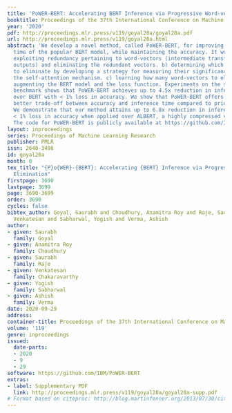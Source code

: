 ```yaml
---
title: 'PoWER-BERT: Accelerating BERT Inference via Progressive Word-vector Elimination'
booktitle: Proceedings of the 37th International Conference on Machine Learning
year: '2020'
pdf: http://proceedings.mlr.press/v119/goyal20a/goyal20a.pdf
url: http://proceedings.mlr.press/v119/goyal20a.html
abstract: 'We develop a novel method, called PoWER-BERT, for improving the inference
  time of the popular BERT model, while maintaining the accuracy. It works by: a)
  exploiting redundancy pertaining to word-vectors (intermediate transformer block
  outputs) and eliminating the redundant vectors. b) determining which word-vectors
  to eliminate by developing a strategy for measuring their significance, based on
  the self-attention mechanism. c) learning how many word-vectors to eliminate by
  augmenting the BERT model and the loss function. Experiments on the standard GLUE
  benchmark shows that PoWER-BERT achieves up to 4.5x reduction in inference time
  over BERT with < 1% loss in accuracy. We show that PoWER-BERT offers significantly
  better trade-off between accuracy and inference time compared to prior methods.
  We demonstrate that our method attains up to 6.8x reduction in inference time with
  < 1% loss in accuracy when applied over ALBERT, a highly compressed version of BERT.
  The code for PoWER-BERT is publicly available at https://github.com/IBM/PoWER-BERT.'
layout: inproceedings
series: Proceedings of Machine Learning Research
publisher: PMLR
issn: 2640-3498
id: goyal20a
month: 0
tex_title: "{P}o{WER}-{BERT}: Accelerating {BERT} Inference via Progressive Word-vector
  Elimination"
firstpage: 3690
lastpage: 3699
page: 3690-3699
order: 3690
cycles: false
bibtex_author: Goyal, Saurabh and Choudhury, Anamitra Roy and Raje, Saurabh and Chakaravarthy,
  Venkatesan and Sabharwal, Yogish and Verma, Ashish
author:
- given: Saurabh
  family: Goyal
- given: Anamitra Roy
  family: Choudhury
- given: Saurabh
  family: Raje
- given: Venkatesan
  family: Chakaravarthy
- given: Yogish
  family: Sabharwal
- given: Ashish
  family: Verma
date: 2020-09-29
address: 
container-title: Proceedings of the 37th International Conference on Machine Learning
volume: '119'
genre: inproceedings
issued:
  date-parts:
  - 2020
  - 9
  - 29
software: https://github.com/IBM/PoWER-BERT
extras:
- label: Supplementary PDF
  link: http://proceedings.mlr.press/v119/goyal20a/goyal20a-supp.pdf
# Format based on citeproc: http://blog.martinfenner.org/2013/07/30/citeproc-yaml-for-bibliographies/
---
```

